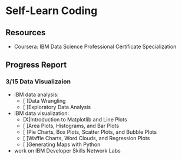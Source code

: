 # Self-Learn Coding

## Resources
- Coursera: IBM Data Science Professional Certificate Specialization

## Progress Report
### 3/15 Data Visualizaion
- IBM data analysis:
  - [ ]Data Wrangling
  - [ ]Exploratory Data Analysis
- IBM data visualization:
  - [X]Introduction to Matplotlib and Line Plots
  - [ ]Area Plots, Histograms, and Bar Plots
  - [ ]Pie Charts, Box Plots, Scatter Plots, and Bubble Plots
  - [ ]Waffle Charts, Word Clouds, and Regression Plots
  - [ ]Generating Maps with Python
- work on IBM Developer Skills Network Labs
